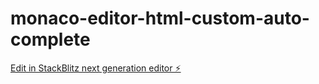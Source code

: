 # monaco-editor-html-custom-auto-complete

[Edit in StackBlitz next generation editor ⚡️](https://stackblitz.com/~/github.com/relliv/monaco-editor-html-custom-auto-complete)